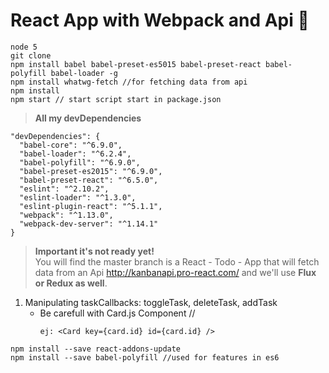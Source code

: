 # React App with Webpack and Api :japanese_goblin:

```
node 5
git clone
npm install babel babel-preset-es5015 babel-preset-react babel-polyfill babel-loader -g
npm install whatwg-fetch //for fetching data from api
npm install
npm start // start script start in package.json
```
  >**All my devDependencies**
  ```
  "devDependencies": {
    "babel-core": "^6.9.0",
    "babel-loader": "^6.2.4",
    "babel-polyfill": "^6.9.0",
    "babel-preset-es2015": "^6.9.0",
    "babel-preset-react": "^6.5.0",
    "eslint": "^2.10.2",
    "eslint-loader": "^1.3.0",
    "eslint-plugin-react": "^5.1.1",
    "webpack": "^1.13.0",
    "webpack-dev-server": "^1.14.1"
  }
  ```

  >**Important it's not ready  yet!**  
You will find the master branch is a React - Todo - App that will fetch data from an Api http://kanbanapi.pro-react.com/  and we'll use **Flux or Redux as well**.

1.  Manipulating taskCallbacks: toggleTask, deleteTask, addTask
    * Be carefull with Card.js Component //
      ```
      ej: <Card key={card.id} id={card.id} />
       ```
```
npm install --save react-addons-update
npm install --save babel-polyfill //used for features in es6
```
